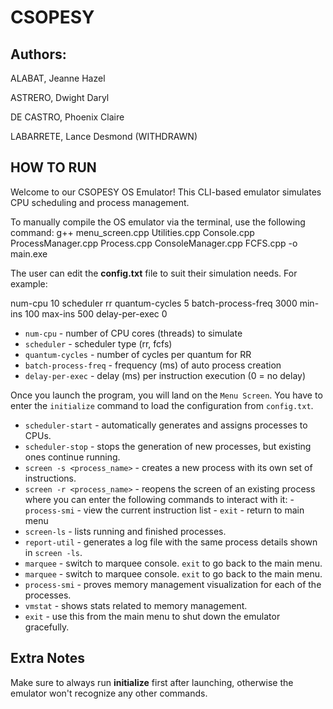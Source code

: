 # CSOPESY
## Authors: 
ALABAT, Jeanne Hazel

ASTRERO, Dwight Daryl

DE CASTRO, Phoenix Claire

LABARRETE, Lance Desmond (WITHDRAWN)

## HOW TO RUN

Welcome to our CSOPESY OS Emulator! This CLI-based emulator simulates CPU scheduling and process management. 

To manually compile the OS emulator via the terminal, use the following command: g++ menu_screen.cpp Utilities.cpp Console.cpp ProcessManager.cpp Process.cpp ConsoleManager.cpp FCFS.cpp -o main.exe

The user can edit the **config.txt** file to suit their simulation needs. For example:

num-cpu 10
scheduler rr
quantum-cycles 5
batch-process-freq 3000
min-ins 100
max-ins 500
delay-per-exec 0

- `num-cpu` - number of CPU cores (threads) to simulate
- `scheduler` - scheduler type (rr, fcfs)
- `quantum-cycles` - number of cycles per quantum for RR
- `batch-process-freq` - frequency (ms) of auto process creation
- `delay-per-exec` - delay (ms) per instruction execution (0 = no delay)

Once you launch the program, you will land on the `Menu Screen`. You have to enter the `initialize` command to load the configuration from `config.txt`. 

- `scheduler-start` - automatically generates and assigns processes to CPUs.
- `scheduler-stop` - stops the generation of new processes, but existing ones continue running.
- `screen -s <process_name>` - creates a new process with its own set of instructions.
- `screen -r <process_name>` - reopens the screen of an existing process where you can enter the following commands to interact with it:
                 - `process-smi` - view the current instruction list
                 - `exit` - return to main menu
- `screen-ls` - lists running and finished processes.
- `report-util` - generates a log file with the same process details shown in `screen -ls`.
- `marquee` - switch to marquee console. `exit` to go back to the main menu.
- `marquee` - switch to marquee console. `exit` to go back to the main menu.
- `process-smi` - proves memory management visualization for each of the processes.
- `vmstat` - shows stats related to memory management.
- `exit` - use this from the main menu to shut down the emulator gracefully.

## Extra Notes
Make sure to always run **initialize** first after launching, otherwise the emulator won't recognize any other commands.


